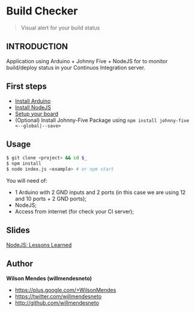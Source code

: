 # Build Checker

> Visual alert for your build status


## INTRODUCTION

Application using Arduino + Johnny Five + NodeJS for to monitor build/deploy status in your Continuos Integration server.


## First steps

- [Install Arduino](https://www.arduino.cc/en/Main/Software)
- [Install NodeJS](https://nodejs.org/en/download/)
- [Setup your board](http://johnny-five.io/platform-support/)
- (Optional) Install Johnny-Five Package using ```npm install johnny-five <--global|--save>```


## Usage

```bash
$ git clone <project> && cd $_
$ npm install
$ node index.js <example> # or npm start
```

You will need of:
- 1 Arduino with 2 GND inputs and 2 ports (in this case we are using 12 and 10 ports + 2 GND ports);
- NodeJS;
- Access from internet (for check your CI server);


## Slides

[NodeJS: Lessons Learned](http://slides.com/willmendesneto/nodejs-lessons-learned#/)

## Author

**Wilson Mendes (willmendesneto)**
+ <https://plus.google.com/+WilsonMendes>
+ <https://twitter.com/willmendesneto>
+ <http://github.com/willmendesneto>
